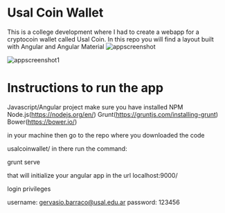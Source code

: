 # Usal Coin Wallet
This is a college development where I had to create a webapp for a cryptocoin wallet called Usal Coin.
In this repo you will find a layout built with Angular and Angular Material
![appscreenshot](https://github.com/alvizeta/usalcoinwallet/edit/master/screenshotapp1.png)

![appscreenshot1](https://github.com/alvizeta/usalcoinwallet/edit/master/screenshotapp2.png)


# Instructions to run the app
Javascript/Angular project make sure you have installed 
NPM Node.js(https://nodejs.org/en/) 
Grunt(https://gruntjs.com/installing-grunt) 
Bower(https://bower.io/) 

in your machine then go to the repo where you downloaded the code 

usalcoinwallet/ in there run the command:

grunt serve

that will initialize your angular app in the url localhost:9000/

login privileges 

username: gervasio.barraco@usal.edu.ar
password: 123456
